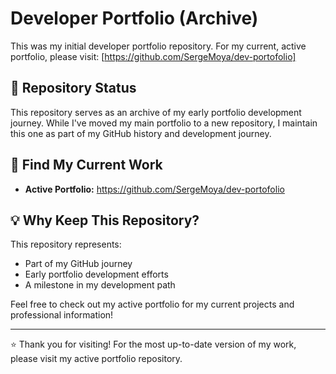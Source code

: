 # Developer Portfolio (Archive)

This was my initial developer portfolio repository. For my current, active portfolio, please visit: [https://github.com/SergeMoya/dev-portofolio]

## 📌 Repository Status

This repository serves as an archive of my early portfolio development journey. While I've moved my main portfolio to a new repository, I maintain this one as part of my GitHub history and development journey.

## 🔗 Find My Current Work

- **Active Portfolio:** https://github.com/SergeMoya/dev-portofolio

## 💡 Why Keep This Repository?

This repository represents:
- Part of my GitHub journey
- Early portfolio development efforts
- A milestone in my development path

Feel free to check out my active portfolio for my current projects and professional information!

---

⭐ Thank you for visiting! For the most up-to-date version of my work, please visit my active portfolio repository.
